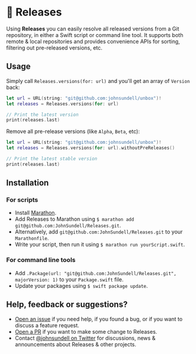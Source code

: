 # 🚢 Releases

Using **Releases** you can easily resolve all released versions from a Git repository, in either a Swift script
or command line tool. It supports both remote & local repositories and provides convenience APIs for sorting,
filtering out pre-released versions, etc.

## Usage

Simply call `Releases.versions(for: url)` and you'll get an array of `Version` back:

```swift
let url = URL(string: "git@github.com:johnsundell/unbox")!
let releases = Releases.versions(for: url)

// Print the latest version
print(releases.last)
```

Remove all pre-release versions (like `Alpha`, `Beta`, etc):

```swift
let url = URL(string: "git@github.com:johnsundell/unbox")!
let releases = Releases.versions(for: url).withoutPreReleases()

// Print the latest stable version
print(releases.last)
```

## Installation

### For scripts

- Install [Marathon](https://github.com/johnsundell/marathon).
- Add Releases to Marathon using `$ marathon add git@github.com:JohnSundell/Releases.git`.
- Alternatively, add `git@github.com:JohnSundell/Releases.git` to your `Marathonfile`.
- Write your script, then run it using `$ marathon run yourScript.swift`.

### For command line tools

- Add `.Package(url: "git@github.com:JohnSundell/Releases.git", majorVersion: 1)` to your `Package.swift` file.
- Update your packages using `$ swift package update`.

## Help, feedback or suggestions?

- [Open an issue](https://github.com/JohnSundell/Releases/issues/new) if you need help, if you found a bug, or if you want to discuss a feature request.
- [Open a PR](https://github.com/JohnSundell/Releases/pull/new/master) if you want to make some change to Releases.
- Contact [@johnsundell on Twitter](https://twitter.com/johnsundell) for discussions, news & announcements about Releases & other projects.
